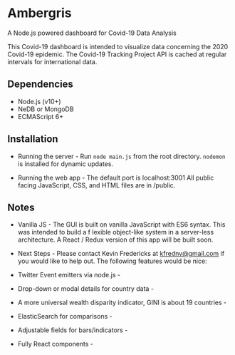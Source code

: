 # Ambergris

A Node.js powered dashboard for Covid-19 Data Analysis

This Covid-19 dashboard is intended to visualize data concerning the
2020 Covid-19 epidemic. The Covid-19 Tracking Project API is cached at regular
intervals for international data.

## Dependencies
- Node.js (v10+)
- NeDB or MongoDB
- ECMAScript 6+
## Installation
- Running the server  -
Run `node main.js` from the root directory.
`nodemon` is installed for dynamic updates.

- Running the web app -
The default port is localhost:3001
All public facing JavaScript, CSS, and HTML files are in /public.

## Notes
- Vanilla JS -
The GUI is built on vanilla JavaScript with ES6 syntax. This was intended to build a f
lexible object-like system in a server-less architecture. A React / Redux version of 
this app will be built soon.

- Next Steps -
Please contact Kevin Fredericks at kfrednv@gmail.com if you would like to 
help out. The following features would be nice:
- Twitter Event emitters via node.js -
- Drop-down or modal details for country data -
- A more universal wealth disparity indicator, GINI is about 19 countries -
- ElasticSearch for comparisons -
- Adjustable fields for bars/indicators -
- Fully React components -

